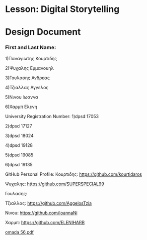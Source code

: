 # Lesson: Digital Storytelling
# Design Document

### First and Last Name:
1)Παναγιωτης Κουρτιδης

2)Ψυχαλης Εμμανουηλ

3)Γουλασης Ανδρεας

4)Τζιαλλας Αγγελος

5)Νινου Ιωαννα

6)Χαρμπ Ελενη

University Registration Number:
1)dpsd 17053

2)dpsd 17127

3)dpsd 18024

4)dpsd 19128

5)dpsd 19085

6)dpsd 19135

GitHub Personal Profile:
Κουρτιδης: https://github.com/kourtidaros

Ψυχαλης: https://github.com/SUPERSPECIAL99

Γουλασης:

Τζιαλλας: https://github.com/AggelosTzia

Νινου: https://github.com/IoannaNi

Χαρμπ: https://github.com/ELENIHARB


[omada 56.pdf](https://github.com/IoannaNi/Digital-Storytelling-Group-Assignment/files/11629983/omada.56.pdf)

